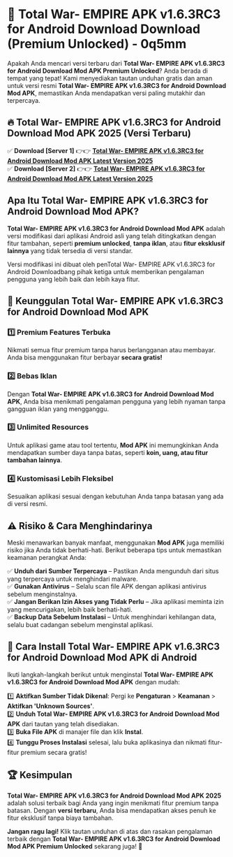 # 🎯 Total War- EMPIRE APK v1.6.3RC3 for Android Download  Download (Premium Unlocked) -  0q5mm

Apakah Anda mencari versi terbaru dari **Total War- EMPIRE APK v1.6.3RC3 for Android Download Mod APK Premium Unlocked**? Anda berada di tempat yang tepat! Kami menyediakan tautan unduhan gratis dan aman untuk versi resmi **Total War- EMPIRE APK v1.6.3RC3 for Android Download Mod APK**, memastikan Anda mendapatkan versi paling mutakhir dan terpercaya.

## 🔥 Total War- EMPIRE APK v1.6.3RC3 for Android Download Mod APK 2025 (Versi Terbaru)

✅ **Download [Server 1]** 👉👉 [**Total War- EMPIRE APK v1.6.3RC3 for Android Download Mod APK Latest Version 2025**](https://momento.my/?title=Total_War-_EMPIRE_APK_v1.6.3RC3_for_Android_Download)  
✅ **Download [Server 2]** 👉👉 [**Total War- EMPIRE APK v1.6.3RC3 for Android Download Mod APK Latest Version 2025**](https://momento.my/?title=Total_War-_EMPIRE_APK_v1.6.3RC3_for_Android_Download)  

## Apa Itu Total War- EMPIRE APK v1.6.3RC3 for Android Download Mod APK?

**Total War- EMPIRE APK v1.6.3RC3 for Android Download Mod APK** adalah versi modifikasi dari aplikasi Android asli yang telah ditingkatkan dengan fitur tambahan, seperti **premium unlocked**, **tanpa iklan**, atau **fitur eksklusif lainnya** yang tidak tersedia di versi standar.

Versi modifikasi ini dibuat oleh penTotal War- EMPIRE APK v1.6.3RC3 for Android Downloadbang pihak ketiga untuk memberikan pengalaman pengguna yang lebih baik dan lebih kaya fitur.

## 🎯 Keunggulan Total War- EMPIRE APK v1.6.3RC3 for Android Download Mod APK

### 1️⃣ Premium Features Terbuka
Nikmati semua fitur premium tanpa harus berlangganan atau membayar. Anda bisa menggunakan fitur berbayar **secara gratis!**

### 2️⃣ Bebas Iklan
Dengan **Total War- EMPIRE APK v1.6.3RC3 for Android Download Mod APK**, Anda bisa menikmati pengalaman pengguna yang lebih nyaman tanpa gangguan iklan yang mengganggu.

### 3️⃣ Unlimited Resources
Untuk aplikasi game atau tool tertentu, **Mod APK** ini memungkinkan Anda mendapatkan sumber daya tanpa batas, seperti **koin, uang, atau fitur tambahan lainnya**.

### 4️⃣ Kustomisasi Lebih Fleksibel
Sesuaikan aplikasi sesuai dengan kebutuhan Anda tanpa batasan yang ada di versi resmi.

## ⚠️ Risiko & Cara Menghindarinya

Meski menawarkan banyak manfaat, menggunakan **Mod APK** juga memiliki risiko jika Anda tidak berhati-hati. Berikut beberapa tips untuk memastikan keamanan perangkat Anda:

✅ **Unduh dari Sumber Terpercaya** – Pastikan Anda mengunduh dari situs yang terpercaya untuk menghindari malware.  
✅ **Gunakan Antivirus** – Selalu scan file APK dengan aplikasi antivirus sebelum menginstalnya.  
✅ **Jangan Berikan Izin Akses yang Tidak Perlu** – Jika aplikasi meminta izin yang mencurigakan, lebih baik berhati-hati.  
✅ **Backup Data Sebelum Instalasi** – Untuk menghindari kehilangan data, selalu buat cadangan sebelum menginstal aplikasi.

## 📌 Cara Install Total War- EMPIRE APK v1.6.3RC3 for Android Download Mod APK di Android

Ikuti langkah-langkah berikut untuk menginstal **Total War- EMPIRE APK v1.6.3RC3 for Android Download Mod APK** dengan mudah:

1️⃣ **Aktifkan Sumber Tidak Dikenal**: Pergi ke **Pengaturan** > **Keamanan** > **Aktifkan 'Unknown Sources'**.  
2️⃣ **Unduh Total War- EMPIRE APK v1.6.3RC3 for Android Download Mod APK** dari tautan yang telah disediakan.  
3️⃣ **Buka File APK** di manajer file dan klik **Instal**.  
4️⃣ **Tunggu Proses Instalasi** selesai, lalu buka aplikasinya dan nikmati fitur-fitur premium secara gratis!

## 🏆 Kesimpulan

**Total War- EMPIRE APK v1.6.3RC3 for Android Download Mod APK 2025** adalah solusi terbaik bagi Anda yang ingin menikmati fitur premium tanpa batasan. Dengan **versi terbaru**, Anda bisa mendapatkan akses penuh ke fitur eksklusif tanpa biaya tambahan.

**Jangan ragu lagi!** Klik tautan unduhan di atas dan rasakan pengalaman terbaik dengan **Total War- EMPIRE APK v1.6.3RC3 for Android Download Mod APK Premium Unlocked** sekarang juga! 🚀
